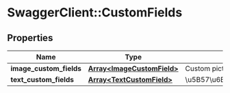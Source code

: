 # SwaggerClient::CustomFields

## Properties
Name | Type | Description | Notes
------------ | ------------- | ------------- | -------------
**image_custom_fields** | [**Array&lt;ImageCustomField&gt;**](ImageCustomField.md) | Custom picture field | [optional] 
**text_custom_fields** | [**Array&lt;TextCustomField&gt;**](TextCustomField.md) | \u5B57\u6BB5\u4E32\u5B57\u6BB5 | [optional] 


